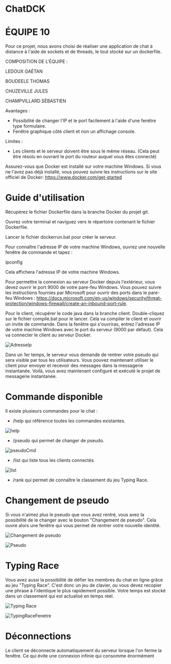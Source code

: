 # ChatDCK




# ÉQUIPE 10




Pour ce projet, nous avons choisi de réaliser une application de chat à distance à l'aide de sockets et de threads, le tout stocké sur un dockerfile.




COMPOSITION DE L'ÉQUIPE :




LEDOUX GAÉTAN


BOUDEELE THOMAS


CHUZEVILLE JULES


CHAMPVILLARD SÉBASTIEN


Avantages :
- Possibilité de changer l'IP et le port facilement à l'aide d'une fenêtre type formulaire.
- Fenêtre graphique côté client et non un affichage console.

Limites :
- Les clients et le serveur doivent être sous le même réseau. (Cela peut être résolu en ouvrant le port du routeur auquel vous êtes connecté)

Assurez-vous que Docker est installé sur votre machine Windows. Si vous ne l'avez pas déjà installé, vous pouvez suivre les instructions sur le site officiel de Docker: https://www.docker.com/get-started

# Guide d'utilisation

Récupérez le fichier Dockerfile dans la branche Docker du projet git.

Ouvrez votre terminal et naviguez vers le répertoire contenant le fichier Dockerfile.

Lancer le fichier dockerrun.bat pour créer le serveur.

Pour connaître l'adresse IP de votre machine Windows, ouvrez une nouvelle fenêtre de commande et tapez :

ipconfig

Cela affichera l'adresse IP de votre machine Windows.

Pour permettre la connexion au serveur Docker depuis l'extérieur, vous devez ouvrir le port 9000 de votre pare-feu Windows. Vous pouvez suivre les instructions fournies par Microsoft pour ouvrir des ports dans le pare-feu Windows : https://docs.microsoft.com/en-us/windows/security/threat-protection/windows-firewall/create-an-inbound-port-rule.

Pour le client, récupérer le code java dans la branche client.
Double-cliquez sur le fichier compile.bat pour le lancer. Cela va compiler le client et ouvrir un invite de commande.
Dans la fenêtre qui s'ouvriras, entrez l'adresse IP de votre machine Windows avec le port du serveur (9000 par défaut).
Cela va connecter le client au serveur Docker.

![AdresseIp](https://github.com/gaetanldx94/ChatDCK/assets/119732048/2a8fc461-e634-44f2-8222-9f0450958430)

Dans un 1er temps, le serveur vous demande de rentrer votre pseudo qui sera visible par tous les utilisateurs.
Vous pouvez maintenant utiliser le client pour envoyer et recevoir des messages dans la messagerie instantanée.
Voilà, vous avez maintenant configuré et exécuté le projet de messagerie instantanée.

# Commande disponible
Il existe plusieurs commandes pour le chat :
- /help qui référence toutes les commandes existantes.

![help](https://github.com/gaetanldx94/ChatDCK/assets/119732048/e343e31e-6603-4d16-b79c-3400f6a66973)

- /pseudo qui permet de changer de pseudo.

![pseudoCmd](https://github.com/gaetanldx94/ChatDCK/assets/119732048/6ecbd64a-e551-4f57-92d0-2a7a0bd9957e)

- /list qui liste tous les clients connectés.

![list](https://github.com/gaetanldx94/ChatDCK/assets/119732048/d14c1ed7-6921-4f80-ac37-f74379810465)

- /rank qui permet de connaître le classement du jeu Typing Race.

# Changement de pseudo

Si vous n'aimez plus le pseudo que vous avez rentré, vous avez la possibilité de le changer avec le bouton "Changement de pseudo". Cela ouvre alors une fenêtre qui vous permet de rentrer votre nouvelle identité.

![Changement de pseudo](https://github.com/gaetanldx94/ChatDCK/assets/119732048/6e1a5d10-a19b-48b7-8a22-2775600c3f1d)


![Pseudo](https://github.com/gaetanldx94/ChatDCK/assets/119732048/c20df7fe-623f-4075-920a-59a32d47bcce)


# Typing Race

Vous avez aussi la possibilité de défier les membres du chat en ligne grâce au jeu "Typing Race". C'est donc un jeu de clavier, ou vous devez recopier une phrase à l'identique le plus rapidement possible. Votre temps est stocké dans un classement qui est actualisé en temps réel.


![Typing Race](https://github.com/gaetanldx94/ChatDCK/assets/119732048/4c77c6a3-b76b-4767-9e63-bb372b8c036f)

![TypingRaceFenetre](https://github.com/gaetanldx94/ChatDCK/assets/119732048/950e6798-66c1-4ac4-a4e1-55a7c77fddd6)



# Déconnections


Le client se déconnecte automatiquement du serveur lorsque l'on ferme la fenêtre. Ce qui évite une connexion infinie qui consomme énormément






